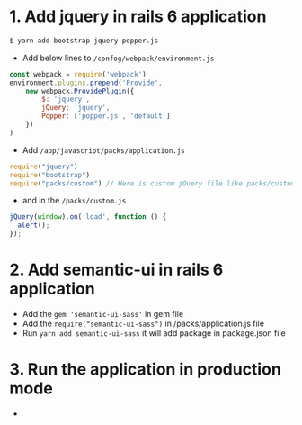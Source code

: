 # 1. Add jquery in rails 6 application
```bash
$ yarn add bootstrap jquery popper.js
```
* Add below lines to ```/confog/webpack/environment.js```
```javascript
const webpack = require('webpack')
environment.plugins.prepend('Provide',
    new webpack.ProvidePlugin({
        $: 'jquery',
        jQuery: 'jquery',
        Popper: ['popper.js', 'default']
    })
)
```
* Add ```/app/javascript/packs/application.js```
```javascript
require("jquery")
require("bootstrap")
require("packs/custom") // Here is custom jQuery file like packs/custom.js
```
* and in the ```/packs/custom.js```
```javascript
jQuery(window).on('load', function () {
  alert();
});
```
# 2. Add semantic-ui in rails 6 application
* Add the ```gem 'semantic-ui-sass'``` in gem file
* Add the ```require("semantic-ui-sass")``` in /packs/application.js file
* Run ```yarn add semantic-ui-sass``` it will add package in package.json file

# 3. Run the application in production mode
* 
